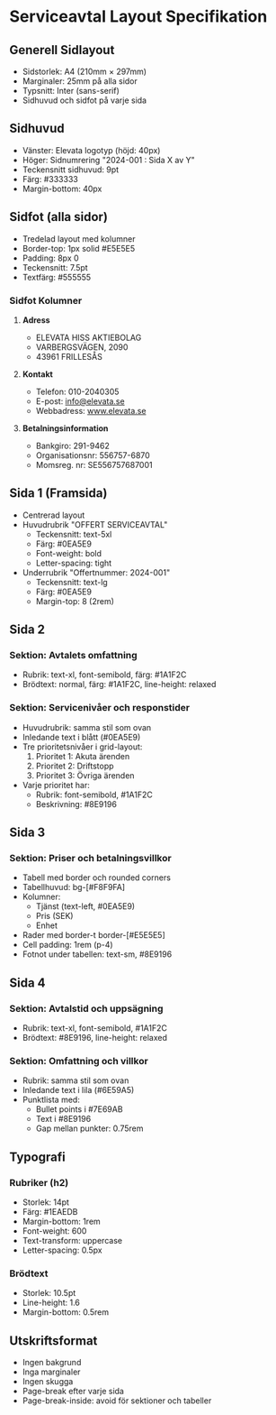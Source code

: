 
# Serviceavtal Layout Specifikation

## Generell Sidlayout
- Sidstorlek: A4 (210mm × 297mm)
- Marginaler: 25mm på alla sidor
- Typsnitt: Inter (sans-serif)
- Sidhuvud och sidfot på varje sida

## Sidhuvud
- Vänster: Elevata logotyp (höjd: 40px)
- Höger: Sidnumrering "2024-001 : Sida X av Y"
- Teckensnitt sidhuvud: 9pt
- Färg: #333333
- Margin-bottom: 40px

## Sidfot (alla sidor)
- Tredelad layout med kolumner
- Border-top: 1px solid #E5E5E5
- Padding: 8px 0
- Teckensnitt: 7.5pt
- Textfärg: #555555

### Sidfot Kolumner
1. **Adress**
   - ELEVATA HISS AKTIEBOLAG
   - VARBERGSVÄGEN, 2090
   - 43961 FRILLESÅS

2. **Kontakt**
   - Telefon: 010-2040305
   - E-post: info@elevata.se
   - Webbadress: www.elevata.se

3. **Betalningsinformation**
   - Bankgiro: 291-9462
   - Organisationsnr: 556757-6870
   - Momsreg. nr: SE556757687001

## Sida 1 (Framsida)
- Centrerad layout
- Huvudrubrik "OFFERT SERVICEAVTAL"
  - Teckensnitt: text-5xl
  - Färg: #0EA5E9
  - Font-weight: bold
  - Letter-spacing: tight
- Underrubrik "Offertnummer: 2024-001"
  - Teckensnitt: text-lg
  - Färg: #0EA5E9
  - Margin-top: 8 (2rem)

## Sida 2
### Sektion: Avtalets omfattning
- Rubrik: text-xl, font-semibold, färg: #1A1F2C
- Brödtext: normal, färg: #1A1F2C, line-height: relaxed

### Sektion: Servicenivåer och responstider
- Huvudrubrik: samma stil som ovan
- Inledande text i blått (#0EA5E9)
- Tre prioritetsnivåer i grid-layout:
  1. Prioritet 1: Akuta ärenden
  2. Prioritet 2: Driftstopp
  3. Prioritet 3: Övriga ärenden
- Varje prioritet har:
  - Rubrik: font-semibold, #1A1F2C
  - Beskrivning: #8E9196

## Sida 3
### Sektion: Priser och betalningsvillkor
- Tabell med border och rounded corners
- Tabellhuvud: bg-[#F8F9FA]
- Kolumner:
  - Tjänst (text-left, #0EA5E9)
  - Pris (SEK)
  - Enhet
- Rader med border-t border-[#E5E5E5]
- Cell padding: 1rem (p-4)
- Fotnot under tabellen: text-sm, #8E9196

## Sida 4
### Sektion: Avtalstid och uppsägning
- Rubrik: text-xl, font-semibold, #1A1F2C
- Brödtext: #8E9196, line-height: relaxed

### Sektion: Omfattning och villkor
- Rubrik: samma stil som ovan
- Inledande text i lila (#6E59A5)
- Punktlista med:
  - Bullet points i #7E69AB
  - Text i #8E9196
  - Gap mellan punkter: 0.75rem

## Typografi
### Rubriker (h2)
- Storlek: 14pt
- Färg: #1EAEDB
- Margin-bottom: 1rem
- Font-weight: 600
- Text-transform: uppercase
- Letter-spacing: 0.5px

### Brödtext
- Storlek: 10.5pt
- Line-height: 1.6
- Margin-bottom: 0.5rem

## Utskriftsformat
- Ingen bakgrund
- Inga marginaler
- Ingen skugga
- Page-break efter varje sida
- Page-break-inside: avoid för sektioner och tabeller
